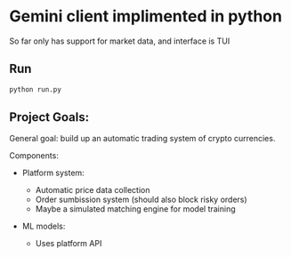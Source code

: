 # Gemini client implimented in python

So far only has support for market data, and interface is TUI

## Run

```bash
python run.py
```
## Project Goals:

General goal: build up an automatic trading system of crypto currencies.

Components:

  - Platform system:

    - Automatic price data collection
    - Order sumbission system (should also block risky orders)
    - Maybe a simulated matching engine for model training

  - ML models:

    - Uses platform API
